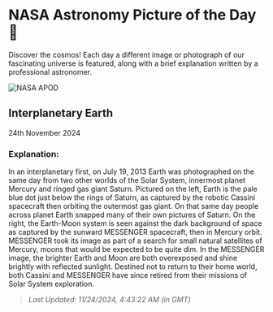 
  # NASA Astronomy Picture of the Day 🌌

  Discover the cosmos! Each day a different image or photograph of our fascinating universe is featured, along with a brief explanation written by a professional astronomer.

![NASA APOD](https://apod.nasa.gov/apod/image/2411/earth_cassinimessenger_1799.jpg)

## Interplanetary Earth

24th November 2024

### Explanation: 

In an interplanetary first, on July 19, 2013 Earth was photographed on the same day from two other worlds of the Solar System, innermost planet Mercury and ringed gas giant Saturn. Pictured on the left, Earth is the pale blue dot just below the rings of Saturn, as captured by the robotic Cassini spacecraft then orbiting the outermost gas giant. On that same day people across planet Earth snapped many of their own pictures of Saturn. On the right, the Earth-Moon system is seen against the dark background of space as captured by the sunward MESSENGER spacecraft, then in Mercury orbit. MESSENGER took its image as part of a search for small natural satellites of Mercury, moons that would be expected to be quite dim. In the MESSENGER image, the brighter Earth and Moon are both overexposed and shine brightly with reflected sunlight. Destined not to return to their home world, both Cassini and MESSENGER have since retired from their missions of Solar System exploration.

> _Last Updated: 11/24/2024, 4:43:22 AM (in GMT)_
